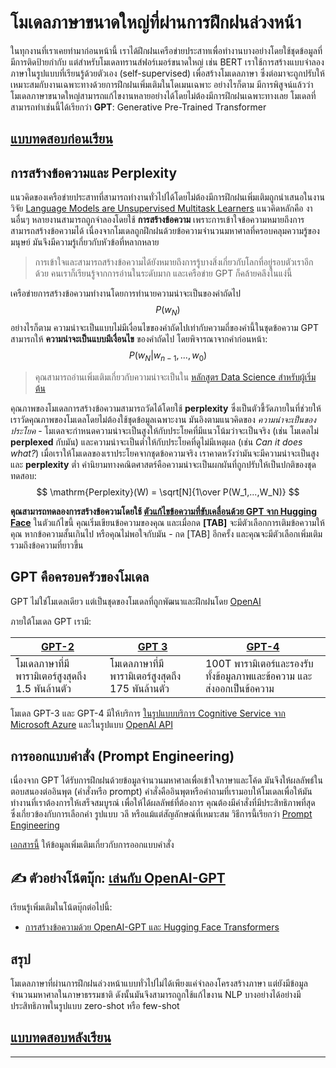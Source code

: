 <!--
CO_OP_TRANSLATOR_METADATA:
{
  "original_hash": "97836d30a6bec736f8e3b4411c572bc2",
  "translation_date": "2025-09-23T09:13:06+00:00",
  "source_file": "lessons/5-NLP/20-LangModels/README.md",
  "language_code": "th"
}
-->
# โมเดลภาษาขนาดใหญ่ที่ผ่านการฝึกฝนล่วงหน้า

ในทุกงานที่เราเคยทำมาก่อนหน้านี้ เราได้ฝึกฝนเครือข่ายประสาทเพื่อทำงานบางอย่างโดยใช้ชุดข้อมูลที่มีการติดป้ายกำกับ แต่สำหรับโมเดลทรานส์ฟอร์เมอร์ขนาดใหญ่ เช่น BERT เราใช้การสร้างแบบจำลองภาษาในรูปแบบที่เรียนรู้ด้วยตัวเอง (self-supervised) เพื่อสร้างโมเดลภาษา ซึ่งต่อมาจะถูกปรับให้เหมาะสมกับงานเฉพาะทางด้วยการฝึกฝนเพิ่มเติมในโดเมนเฉพาะ อย่างไรก็ตาม มีการพิสูจน์แล้วว่าโมเดลภาษาขนาดใหญ่สามารถแก้ไขงานหลายอย่างได้โดยไม่ต้องมีการฝึกฝนเฉพาะทางเลย โมเดลที่สามารถทำเช่นนี้ได้เรียกว่า **GPT**: Generative Pre-Trained Transformer

## [แบบทดสอบก่อนเรียน](https://ff-quizzes.netlify.app/en/ai/quiz/39)

## การสร้างข้อความและ Perplexity

แนวคิดของเครือข่ายประสาทที่สามารถทำงานทั่วไปได้โดยไม่ต้องมีการฝึกฝนเพิ่มเติมถูกนำเสนอในงานวิจัย [Language Models are Unsupervised Multitask Learners](https://cdn.openai.com/better-language-models/language_models_are_unsupervised_multitask_learners.pdf) แนวคิดหลักคือ งานอื่นๆ หลายงานสามารถถูกจำลองโดยใช้ **การสร้างข้อความ** เพราะการเข้าใจข้อความหมายถึงการสามารถสร้างข้อความได้ เนื่องจากโมเดลถูกฝึกฝนด้วยข้อความจำนวนมหาศาลที่ครอบคลุมความรู้ของมนุษย์ มันจึงมีความรู้เกี่ยวกับหัวข้อที่หลากหลาย

> การเข้าใจและสามารถสร้างข้อความได้ยังหมายถึงการรู้บางสิ่งเกี่ยวกับโลกที่อยู่รอบตัวเราอีกด้วย คนเราก็เรียนรู้จากการอ่านในระดับมาก และเครือข่าย GPT ก็คล้ายคลึงในแง่นี้

เครือข่ายการสร้างข้อความทำงานโดยการทำนายความน่าจะเป็นของคำถัดไป $$P(w_N)$$ อย่างไรก็ตาม ความน่าจะเป็นแบบไม่มีเงื่อนไขของคำถัดไปเท่ากับความถี่ของคำนี้ในชุดข้อความ GPT สามารถให้ **ความน่าจะเป็นแบบมีเงื่อนไข** ของคำถัดไป โดยพิจารณาจากคำก่อนหน้า: $$P(w_N | w_{n-1}, ..., w_0)$$

> คุณสามารถอ่านเพิ่มเติมเกี่ยวกับความน่าจะเป็นใน [หลักสูตร Data Science สำหรับผู้เริ่มต้น](https://github.com/microsoft/Data-Science-For-Beginners/tree/main/1-Introduction/04-stats-and-probability)

คุณภาพของโมเดลการสร้างข้อความสามารถวัดได้โดยใช้ **perplexity** ซึ่งเป็นตัวชี้วัดภายในที่ช่วยให้เราวัดคุณภาพของโมเดลโดยไม่ต้องใช้ชุดข้อมูลเฉพาะงาน มันอิงตามแนวคิดของ *ความน่าจะเป็นของประโยค* - โมเดลจะกำหนดความน่าจะเป็นสูงให้กับประโยคที่มีแนวโน้มว่าจะเป็นจริง (เช่น โมเดลไม่ **perplexed** กับมัน) และความน่าจะเป็นต่ำให้กับประโยคที่ดูไม่มีเหตุผล (เช่น *Can it does what?*) เมื่อเราให้โมเดลของเราประโยคจากชุดข้อความจริง เราคาดหวังว่ามันจะมีความน่าจะเป็นสูง และ **perplexity** ต่ำ คำนิยามทางคณิตศาสตร์คือความน่าจะเป็นผกผันที่ถูกปรับให้เป็นปกติของชุดทดสอบ:
$$
\mathrm{Perplexity}(W) = \sqrt[N]{1\over P(W_1,...,W_N)}
$$ 

**คุณสามารถทดลองการสร้างข้อความโดยใช้ [ตัวแก้ไขข้อความที่ขับเคลื่อนด้วย GPT จาก Hugging Face](https://transformer.huggingface.co/doc/gpt2-large)** ในตัวแก้ไขนี้ คุณเริ่มเขียนข้อความของคุณ และเมื่อกด **[TAB]** จะมีตัวเลือกการเติมข้อความให้คุณ หากข้อความสั้นเกินไป หรือคุณไม่พอใจกับมัน - กด [TAB] อีกครั้ง และคุณจะมีตัวเลือกเพิ่มเติม รวมถึงข้อความที่ยาวขึ้น

## GPT คือครอบครัวของโมเดล

GPT ไม่ใช่โมเดลเดียว แต่เป็นชุดของโมเดลที่ถูกพัฒนาและฝึกฝนโดย [OpenAI](https://openai.com)

ภายใต้โมเดล GPT เรามี:

| [GPT-2](https://huggingface.co/docs/transformers/model_doc/gpt2#openai-gpt2) | [GPT 3](https://openai.com/research/language-models-are-few-shot-learners) | [GPT-4](https://openai.com/gpt-4) |
| -- | -- | -- |
|โมเดลภาษาที่มีพารามิเตอร์สูงสุดถึง 1.5 พันล้านตัว | โมเดลภาษาที่มีพารามิเตอร์สูงสุดถึง 175 พันล้านตัว | 100T พารามิเตอร์และรองรับทั้งข้อมูลภาพและข้อความ และส่งออกเป็นข้อความ |

โมเดล GPT-3 และ GPT-4 มีให้บริการ [ในรูปแบบบริการ Cognitive Service จาก Microsoft Azure](https://azure.microsoft.com/en-us/services/cognitive-services/openai-service/#overview?WT.mc_id=academic-77998-cacaste) และในรูปแบบ [OpenAI API](https://openai.com/api/)

## การออกแบบคำสั่ง (Prompt Engineering)

เนื่องจาก GPT ได้รับการฝึกฝนด้วยข้อมูลจำนวนมหาศาลเพื่อเข้าใจภาษาและโค้ด มันจึงให้ผลลัพธ์ในตอบสนองต่ออินพุต (คำสั่งหรือ prompt) คำสั่งคืออินพุตหรือคำถามที่เรามอบให้โมเดลเพื่อให้มันทำงานที่เราต้องการให้เสร็จสมบูรณ์ เพื่อให้ได้ผลลัพธ์ที่ต้องการ คุณต้องมีคำสั่งที่มีประสิทธิภาพที่สุด ซึ่งเกี่ยวข้องกับการเลือกคำ รูปแบบ วลี หรือแม้แต่สัญลักษณ์ที่เหมาะสม วิธีการนี้เรียกว่า [Prompt Engineering](https://learn.microsoft.com/en-us/shows/ai-show/the-basics-of-prompt-engineering-with-azure-openai-service?WT.mc_id=academic-77998-bethanycheum)

[เอกสารนี้](https://learn.microsoft.com/en-us/semantic-kernel/prompt-engineering/?WT.mc_id=academic-77998-bethanycheum) ให้ข้อมูลเพิ่มเติมเกี่ยวกับการออกแบบคำสั่ง

## ✍️ ตัวอย่างโน้ตบุ๊ก: [เล่นกับ OpenAI-GPT](GPT-PyTorch.ipynb)

เรียนรู้เพิ่มเติมในโน้ตบุ๊กต่อไปนี้:

* [การสร้างข้อความด้วย OpenAI-GPT และ Hugging Face Transformers](GPT-PyTorch.ipynb)

## สรุป

โมเดลภาษาที่ผ่านการฝึกฝนล่วงหน้าแบบทั่วไปไม่ได้เพียงแค่จำลองโครงสร้างภาษา แต่ยังมีข้อมูลจำนวนมหาศาลในภาษาธรรมชาติ ดังนั้นมันจึงสามารถถูกใช้แก้ไขงาน NLP บางอย่างได้อย่างมีประสิทธิภาพในรูปแบบ zero-shot หรือ few-shot

## [แบบทดสอบหลังเรียน](https://ff-quizzes.netlify.app/en/ai/quiz/40)

---

